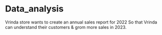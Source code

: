 # Data_analysis
Vrinda store wants to create  an annual sales report for 2022 So that Vrinda can understand their customers &amp; grom more sales in 2023.
